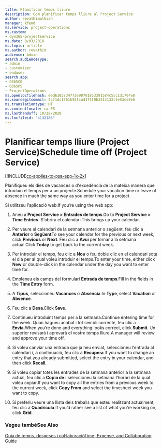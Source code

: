 ```yaml
---
title: Planificar temps lliure
description: Com planificar temps lliure al Project Service
author: revathimuthiah
manager: kfend
ms.service: project-operations
ms.custom:
- dyn365-projectservice
ms.date: 8/03/2018
ms.topic: article
ms.author: revathim
audience: Admin
search.audienceType:
- admin
- customizer
- enduser
search.app:
- D365CE
- D365PS
- ProjectOperations
ms.openlocfilehash: eed6103734773e90701853391584c55c1d1704e8
ms.sourcegitcommit: 4cf1dc1561b92fca4175f0b3813133c5e63ce8e6
ms.translationtype: HT
ms.contentlocale: ca-ES
ms.lasthandoff: 10/28/2020
ms.locfileid: "4132186"
---
```

# <a name="schedule-time-off-project-service"></a><span data-ttu-id="83cd6-103">Planificar temps lliure (Project Service)</span><span class="sxs-lookup"><span data-stu-id="83cd6-103">Schedule time off (Project Service)</span></span>

[!INCLUDE[cc-applies-to-psa-app-1x-2x](../includes/cc-applies-to-psa-app-1x-2x.md)]

<span data-ttu-id="83cd6-104">Planifiqueu els dies de vacances o d'excedència de la mateixa manera que introduïu el temps per a un projecte.</span><span class="sxs-lookup"><span data-stu-id="83cd6-104">Schedule your vacation time or leave of absence in much the same way as you enter time for a project.</span></span>  
  
 <span data-ttu-id="83cd6-105">Si utilitzeu l'aplicació web:</span><span class="sxs-lookup"><span data-stu-id="83cd6-105">If you’re using the web app:</span></span>  
  
1.  <span data-ttu-id="83cd6-106">Aneu a **Project Service > Entrades de temps**.</span><span class="sxs-lookup"><span data-stu-id="83cd6-106">Go to **Project Service > Time Entries**.</span></span> <span data-ttu-id="83cd6-107">S'obrirà el calendari.</span><span class="sxs-lookup"><span data-stu-id="83cd6-107">This brings up your calendar.</span></span>  
  
2.  <span data-ttu-id="83cd6-108">Per veure el calendari de la setmana anterior o següent, feu clic a **Anterior** o **Següent**</span><span class="sxs-lookup"><span data-stu-id="83cd6-108">To see your calendar for the previous or next week, click **Previous** or **Next**.</span></span> <span data-ttu-id="83cd6-109">Feu clic a **Avui** per tornar a la setmana actual.</span><span class="sxs-lookup"><span data-stu-id="83cd6-109">Click **Today** to get back to the current week.</span></span>  
  
3.  <span data-ttu-id="83cd6-110">Per introduir el temps, feu clic a **Nou** o feu doble clic en el calendari sota el dia per al qual voleu introduir el temps.</span><span class="sxs-lookup"><span data-stu-id="83cd6-110">To enter your time, either click **New** or double-click in the calendar under the day you want to enter time for.</span></span>  
  
4.  <span data-ttu-id="83cd6-111">Empleneu els camps del formulari **Entrada de temps**.</span><span class="sxs-lookup"><span data-stu-id="83cd6-111">Fill in the fields in the **Time Entry** form.</span></span>  
  
5.  <span data-ttu-id="83cd6-112">A **Tipus**, seleccioneu **Vacances** o **Absència**.</span><span class="sxs-lookup"><span data-stu-id="83cd6-112">In **Type**, select **Vacation** or **Absence**.</span></span>  
  
6.  <span data-ttu-id="83cd6-113">Feu clic a **Desa**.</span><span class="sxs-lookup"><span data-stu-id="83cd6-113">Click **Save**.</span></span>  
  
7.  <span data-ttu-id="83cd6-114">Continueu introduint temps per a la setmana.</span><span class="sxs-lookup"><span data-stu-id="83cd6-114">Continue entering time for the week.</span></span> <span data-ttu-id="83cd6-115">Quan hagueu acabat i tot sembli correcte, feu clic a **Envia**.</span><span class="sxs-lookup"><span data-stu-id="83cd6-115">When you’re done and everything looks correct, click **Submit**.</span></span> <span data-ttu-id="83cd6-116">Un superior revisarà i aprovarà el vostre temps lliure.</span><span class="sxs-lookup"><span data-stu-id="83cd6-116">A manager will review and approve your time off.</span></span>  
  
8.  <span data-ttu-id="83cd6-117">Si voleu canviar una entrada que ja heu enviat, seleccioneu l'entrada al calendari i, a continuació, feu clic a **Recupera**.</span><span class="sxs-lookup"><span data-stu-id="83cd6-117">If you want to change an entry that you already submitted, select the entry in your calendar, and then click **Recall**.</span></span>  
  
9. <span data-ttu-id="83cd6-118">Si voleu copiar totes les entrades de la setmana anterior a la setmana actual, feu clic a **Copia de** i seleccioneu la setmana l'horari de la qual voleu copiar.</span><span class="sxs-lookup"><span data-stu-id="83cd6-118">If you want to copy all the entries from a previous week to the current week, click **Copy From** and select the timesheet week you want to copy.</span></span>  
  
10. <span data-ttu-id="83cd6-119">Si preferiu veure una llista dels treballs que esteu realitzant actualment, feu clic a **Quadrícula**.</span><span class="sxs-lookup"><span data-stu-id="83cd6-119">If you’d rather see a list of what you’re working on, click **Grid**.</span></span>  
  
### <a name="see-also"></a><span data-ttu-id="83cd6-120">Vegeu també</span><span class="sxs-lookup"><span data-stu-id="83cd6-120">See Also</span></span>  
 [<span data-ttu-id="83cd6-121">Guia de temps, despeses i col·laboració</span><span class="sxs-lookup"><span data-stu-id="83cd6-121">Time, Expense, and Collaboration Guide</span></span>](../psa/time-expense-collaboration-guide.md)
